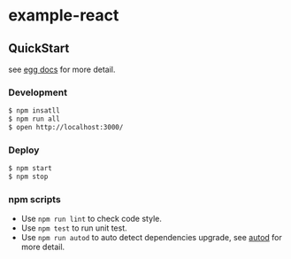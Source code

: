 # example-react



## QuickStart

<!-- add docs here for user -->

see [egg docs][egg] for more detail.

### Development

```bash
$ npm insatll 
$ npm run all
$ open http://localhost:3000/
```

### Deploy

```bash
$ npm start
$ npm stop
```

### npm scripts

- Use `npm run lint` to check code style.
- Use `npm test` to run unit test.
- Use `npm run autod` to auto detect dependencies upgrade, see [autod](https://www.npmjs.com/package/autod) for more detail.


[egg]: https://eggjs.org